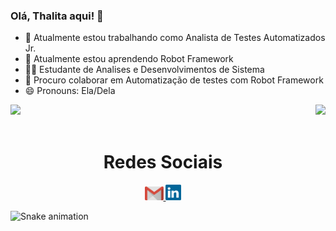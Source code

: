 ### Olá, Thalita aqui! 👋

- 🔭 Atualmente estou trabalhando como Analista de Testes Automatizados Jr.
- :robot: Atualmente estou aprendendo Robot Framework
- :technologist: Estudante de Analises e Desenvolvimentos de Sistema 
- :thought_balloon: Procuro colaborar em Automatização de testes com Robot Framework
- 😄 Pronouns: Ela/Dela

<div>
  
  <img  height="180em" src="https://github-readme-stats.vercel.app/api?username=Thalita-fortes&show_icons=true&theme=omni&include_all_commits=true&count_private=true"/>
  <img align="right" height="180em" src="https://github-readme-stats.vercel.app/api/top-langs/?username=Thalita-fortes&layout=compact&langs_count=16&theme=omni"/>
</div>
<br>

<div  align="center"> 

  
  <h1 align="center">Redes Sociais</h1>
    <a href = "mailto: thalitafortes@gmail.com">
      <img width="30" src="gmail.svg">
    </a>
    <a href = "https://www.linkedin.com/in/thalita-fortes">
      <img width="25" src="linkedin.svg">
    </a>
</div>
  
![Snake animation](https://github.com/LuigiGF/LuigiGF/blob/output/github-contribution-grid-snake.svg)
